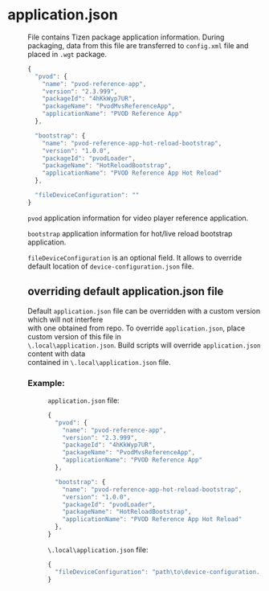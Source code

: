 # application.json

<dl>
<dd>

File contains Tizen package application information. During packaging, data from this file
are transferred to `config.xml` file and placed in `.wgt` package.

```js
{
  "pvod": {
    "name": "pvod-reference-app",
    "version": "2.3.999",
    "packageId": "4hKkWyp7UR",
    "packageName": "PvodMvsReferenceApp",
    "applicationName": "PVOD Reference App"
  },

  "bootstrap": {
    "name": "pvod-reference-app-hot-reload-bootstrap",
    "version": "1.0.0",
    "packageId": "pvodLoader",
    "packageName": "HotReloadBootstrap",
    "applicationName": "PVOD Reference App Hot Reload"
  },

  "fileDeviceConfiguration": ""
}
```

`pvod` application information for video player reference application.

`bootstrap` application information for hot/live reload bootstrap application.

`fileDeviceConfiguration` is an optional field. It allows to override default location
of `device-configuration.json` file.

## overriding default application.json file

Default `application.json` file can be overridden with a custom version which will not interfere
<br>
with one obtained from repo. To override `application.json`, place custom version of this file in
<br>
`\.local\application.json`. Build scripts will override `application.json` content with data
<br>
contained in `\.local\application.json` file.

### Example:

<dl>
<dd>

`application.json` file:

```js
{
  "pvod": {
    "name": "pvod-reference-app",
    "version": "2.3.999",
    "packageId": "4hKkWyp7UR",
    "packageName": "PvodMvsReferenceApp",
    "applicationName": "PVOD Reference App"
  },

  "bootstrap": {
    "name": "pvod-reference-app-hot-reload-bootstrap",
    "version": "1.0.0",
    "packageId": "pvodLoader",
    "packageName": "HotReloadBootstrap",
    "applicationName": "PVOD Reference App Hot Reload"
  },
}
```

`\.local\application.json` file:

```js
{
  "fileDeviceConfiguration": "path\to\device-configuration.json"
}
```

</dd>
</dl>

</dd>
</dl>
